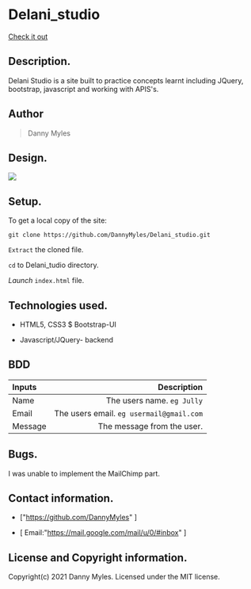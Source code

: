 # Delani_studio
[Check it out](https://github.com/DannyMyles/Delani_studio)
 ## Description.
Delani Studio is a site built to practice concepts learnt including JQuery, bootstrap, javascript and working with APIS's.

## Author
>Danny Myles

## Design.
<img src="./images/d">

## Setup.
To get a local copy of the site:

`git clone https://github.com/DannyMyles/Delani_studio.git`

`Extract` the cloned file.

`cd` to Delani_tudio directory.

*Launch* `index.html` file.

## Technologies used.
* HTML5, CSS3 $ Bootstrap-UI

* Javascript/JQuery- backend


## BDD
| Inputs |  Description |
| :---         |          ---: |
| Name   | The users name. `eg Jully`|
| Email     | The users email. ``eg usermail@gmail.com``   |
| Message    | The message from the user.   |

## Bugs.
I was unable to implement the MailChimp part.

## **Contact information.**
+  ["https://github.com/DannyMyles" ]

+  [ Email:"https://mail.google.com/mail/u/0/#inbox" ]

## **License and Copyright information.**

Copyright(c) 2021 Danny Myles.
 Licensed under the MIT license.
